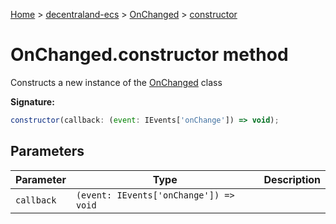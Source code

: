 [Home](./index) &gt; [decentraland-ecs](./decentraland-ecs.md) &gt; [OnChanged](./decentraland-ecs.onchanged.md) &gt; [constructor](./decentraland-ecs.onchanged.constructor.md)

# OnChanged.constructor method

Constructs a new instance of the [OnChanged](./decentraland-ecs.onchanged.md) class

**Signature:**
```javascript
constructor(callback: (event: IEvents['onChange']) => void);
```

## Parameters

|  Parameter | Type | Description |
|  --- | --- | --- |
|  `callback` | `(event: IEvents['onChange']) => void` |  |

